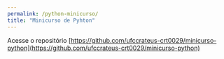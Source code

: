 ```yaml
---
permalink: /python-minicurso/
title: "Minicurso de Pyhton"
---
```


Acesse o repositório [https://github.com/ufccrateus-crt0029/minicurso-python](https://github.com/ufccrateus-crt0029/minicurso-python)

